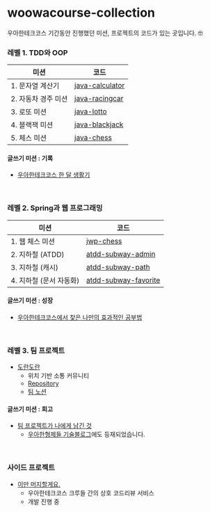 # woowacourse-collection
우아한테크코스 기간동안 진행했던 미션, 프로젝트의 코드가 있는 곳입니다. 🤓


### 레벨 1. TDD와 OOP

| 미션                | 코드                                                       |
| ------------------- | ---------------------------------------------------------- |
| 1. 문자열 계산기    | [java-calculator](https://github.com/woowacourse/java-calculator/tree/yebink) |
| 2. 자동차 경주 미션 | [java-racingcar](https://github.com/woowacourse/java-racingcar/tree/yebink)  |
| 3. 로또 미션        | [java-lotto](https://github.com/woowacourse/java-lotto/tree/yebink)      |
| 4. 블랙잭 미션      | [java-blackjack](https://github.com/woowacourse/java-blackjack/tree/yebink)  |
| 5. 체스 미션        | [java-chess](https://github.com/woowacourse/java-chess/tree/yebink)      |

#### 글쓰기 미션 : 기록
- [우아한테크코스 한 달 생활기](https://github.com/YebinK/woowa-writing-2/blob/yebink/level1.md)

<br/>


### 레벨 2. Spring과 웹 프로그래밍

| 미션                    | 코드                                                         |
| ----------------------- | ------------------------------------------------------------ |
| 1. 웹 체스 미션         | [jwp-chess](https://github.com/woowacourse/jwp-chess/tree/yebink)         |
| 2. 지하철 (ATDD)        | [atdd-subway-admin](https://github.com/woowacourse/atdd-subway-admin/tree/yebink) |
| 3. 지하철 (캐시)        | [atdd-subway-path](https://github.com/woowacourse/atdd-subway-path/tree/yebink)  |
| 4. 지하철 (문서 자동화) | [atdd-subway-favorite](https://github.com/woowacourse/atdd-subway-favorite/tree/yebink) |

#### 글쓰기 미션 : 성장
- [우아한테크코스에서 찾은 나만의 효과적인 공부법](https://github.com/YebinK/woowa-writing-2/blob/yebink/level2.md)

<br/>


### 레벨 3. 팀 프로젝트
- [도란도란](https://dorandoran.io)
  - 위치 기반 소통 커뮤니티
  - [Repository](https://github.com/woowacourse-teams/2020-doran-doran)
  - [팀 노션](https://www.notion.so/ellyspace/by-GrassHouse-d46650e173d347e89089bfd88ad1be66)

 #### 글쓰기 미션 : 회고
- [팀 프로젝트가 나에게 남긴 것](https://github.com/YebinK/woowa-writing-2/blob/elly_level3/level3.md)
  - [우아한형제들 기술블로그](https://woowabros.github.io/techcourse/2020/08/28/techcourse-level3-retrospective.html)에도 등재되었습니다.

<br/>

### 사이드 프로젝트
- [이만 머지할게요.](https://github.com/PEACH-BROS/lets-merge)
  - 우아한테크코스 크루들 간의 상호 코드리뷰 서비스
  - 개발 진행 중
